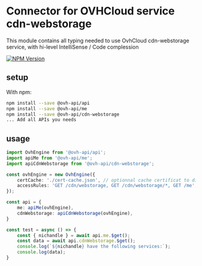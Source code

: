 # Connector for OVHCloud service cdn-webstorage

This module contains all typing needed to use OvhCloud cdn-webstorage service, with hi-level IntelliSense / Code complession

[![NPM Version](https://img.shields.io/npm/v/@ovh-api/cdn-webstorage.svg?style=flat)](https://www.npmjs.org/package/@ovh-api/cdn-webstorage)

## setup

With npm:
````bash
npm install --save @ovh-api/api
npm install --save @ovh-api/me
npm install --save @ovh-api/cdn-webstorage
... Add all APIs you needs
````

## usage

````typescript
import OvhEngine from '@ovh-api/api';
import apiMe from '@ovh-api/me';
import apiCdnWebstorage from '@ovh-api/cdn-webstorage';

const ovhEngine = new OvhEngine({ 
    certCache: './cert-cache.json', // optionnal cache certificat to disk
    accessRules: 'GET /cdn/webstorage, GET /cdn/webstorage/*, GET /me', // optionnal limit the requested privileges.
});

const api = {
    me: apiMe(ovhEngine),
    cdnWebstorage: apiCdnWebstorage(ovhEngine),
}

const test = async () => {
    const { nichandle } = await api.me.$get();
    const data = await api.cdnWebstorage.$get();
    console.log(`${nichandle} have the following services:`);
    console.log(data);
}

````